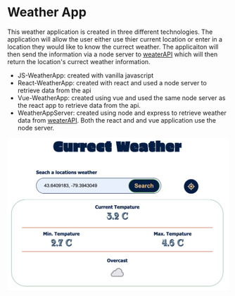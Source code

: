 # Weather App

This weather application is created in three different technologies. The application will allow the user either use thier current location or enter in a location they would like to know the currect weather. The applicaiton will then send the information via a node server to [weaterAPI](https://www.weatherapi.com/docs/) which will then return the location's currect weather information.

- JS-WeatherApp: created with vanilla javascript
- React-WeatherApp: created with react and used a node server to retrieve data from the api
- Vue-WeatherApp: created using vue and used the same node server as the react app to retrieve data from the api.
- WeatherAppServer: created using node and express to retrieve weather data from [weaterAPI](https://www.weatherapi.com/docs/). Both the react and and vue application use the node server.

![weatherApp screentshoot](weatherApp.png)
